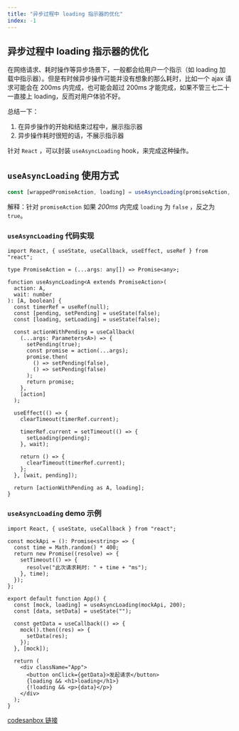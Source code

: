 ```yaml
---
title: "异步过程中 loading 指示器的优化"
index: -1
---
```


## 异步过程中 loading 指示器的优化

在网络请求、耗时操作等异步场景下，一般都会给用户一个指示（如 loading 加载中指示器）。但是有时候异步操作可能并没有想象的那么耗时，比如一个 ajax 请求可能会在 200ms 内完成，也可能会超过 200ms 才能完成，如果不管三七二十一直接上 loading，反而对用户体验不好。

总结一下：

1. 在异步操作的开始和结束过程中，展示指示器
2. 异步操作耗时很短的话，不展示指示器

针对 `React` ，可以封装 `useAsyncLoading` hook，来完成这种操作。

## `useAsyncLoading` 使用方式

```ts
const [wrappedPromiseAction, loading] = useAsyncLoading(promiseAction, 200)
```

解释：针对 `promiseAction` 如果 *200ms* 内完成 `loading` 为 `false` ，反之为 `true`。

### `useAsyncLoading` 代码实现

```tsx
import React, { useState, useCallback, useEffect, useRef } from "react";

type PromiseAction = (...args: any[]) => Promise<any>;

function useAsyncLoading<A extends PromiseAction>(
  action: A,
  wait: number
): [A, boolean] {
  const timerRef = useRef(null);
  const [pending, setPending] = useState(false);
  const [loading, setLoading] = useState(false);

  const actionWithPending = useCallback(
    (...args: Parameters<A>) => {
      setPending(true);
      const promise = action(...args);
      promise.then(
        () => setPending(false),
        () => setPending(false)
      );
      return promise;
    },
    [action]
  );

  useEffect(() => {
    clearTimeout(timerRef.current);

    timerRef.current = setTimeout(() => {
      setLoading(pending);
    }, wait);

    return () => {
      clearTimeout(timerRef.current);
    };
  }, [wait, pending]);

  return [actionWithPending as A, loading];
}
```

### `useAsyncLoading` demo 示例

```tsx
import React, { useState, useCallback } from "react";

const mockApi = (): Promise<string> => {
  const time = Math.random() * 400;
  return new Promise((resolve) => {
    setTimeout(() => {
      resolve("此次请求耗时: " + time + "ms");
    }, time);
  });
};

export default function App() {
  const [mock, loading] = useAsyncLoading(mockApi, 200);
  const [data, setData] = useState("");

  const getData = useCallback(() => {
    mock().then((res) => {
      setData(res);
    });
  }, [mock]);

  return (
    <div className="App">
      <button onClick={getData}>发起请求</button>
      {loading && <h1>loading</h1>}
      {!loading && <p>{data}</p>}
    </div>
  );
}
```

[codesanbox 链接](https://codesandbox.io/s/black-haze-s97fs?file=/src/App.tsx)
